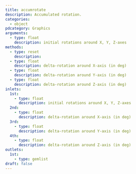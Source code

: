 ```yaml
---
title: accumrotate
description: Accumulated rotation.
categories:
  - object
pdcategory: Graphics
arguments:
  - type: float
    description: initial rotations around X, Y, Z-axes
methods:
  - type: reset
    description:
  - type: float
    description: delta-rotation around X-axis (in deg)
  - type: float
    description: delta-rotation around Y-axis (in deg)
  - type: float
    description: delta-rotation around Z-axis (in deg)
inlets:
  1st:
    - type: float
      description: initial rotations around X, Y, Z-axes
  2nd:
    - type: float
      description: delta-rotation around X-axis (in deg)
  3rd:
    - type: float
      description: delta-rotation around Y-axis (in deg)
  4th:
    - type: float
      description: delta-rotation around Z-axis (in deg)
outlets:
  1st:
    - type: gemlist
draft: false
---
```

